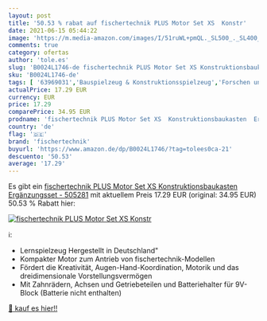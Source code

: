 ```yaml
---
layout: post
title: '50.53 % rabat auf fischertechnik PLUS Motor Set XS  Konstr'
date: 2021-06-15 05:44:22
image: 'https://m.media-amazon.com/images/I/51ruWL+pmQL._SL500_._SL400_.jpg'
comments: true
category: ofertas
author: 'tole.es'
slug: 'B0024L1746-de fischertechnik PLUS Motor Set XS Konstruktionsbaukasten...'
sku: 'B0024L1746-de'
tags: [ '63969031','Bauspielzeug & Konstruktionsspielzeug','Forschen und Entdecken','Produkte','Spielzeug','fischertechnik', ]
actualPrice: 17.29 EUR
currency: EUR
price: 17.29
comparePrice: 34.95 EUR
prodname: 'fischertechnik PLUS Motor Set XS  Konstruktionsbaukasten  Ergänzungsset - 505281'
country: 'de'
flag: '🇩🇪'
brand: 'fischertechnik'
buyurl: 'https://www.amazon.de/dp/B0024L1746/?tag=tolees0ca-21'
descuento: '50.53'
average: '17.29'
---
```


Es gibt ein [fischertechnik PLUS Motor Set XS  Konstruktionsbaukasten  Ergänzungsset - 505281](https://www.amazon.de/dp/B0024L1746/?tag=tolees0ca-21) mit aktuellem Preis 17.29 EUR (original: 34.95 EUR) 50.53 % Rabatt hier:

[![fischertechnik PLUS Motor Set XS  Konstr](https://m.media-amazon.com/images/I/51ruWL+pmQL._SL500_._SL400_.jpg)](https://www.amazon.de/dp/B0024L1746/?tag=tolees0ca-21)

ℹ️:

- Lernspielzeug Hergestellt in Deutschland"
- Kompakter Motor zum Antrieb von fischertechnik-Modellen
- Fördert die Kreativität, Augen-Hand-Koordination, Motorik und das dreidimensionale Vorstellungsvermögen
- Mit Zahnrädern, Achsen und Getriebeteilen und Batteriehalter für 9V-Block (Batterie nicht enthalten)

[🛒 kauf es hier!!](https://www.amazon.de/dp/B0024L1746/?tag=tolees0ca-21)
